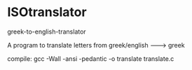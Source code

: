 # ISOtranslator
greek-to-english-translator

A program to translate letters from greek/english ---> greek

compile:
gcc -Wall -ansi -pedantic -o translate translate.c 

